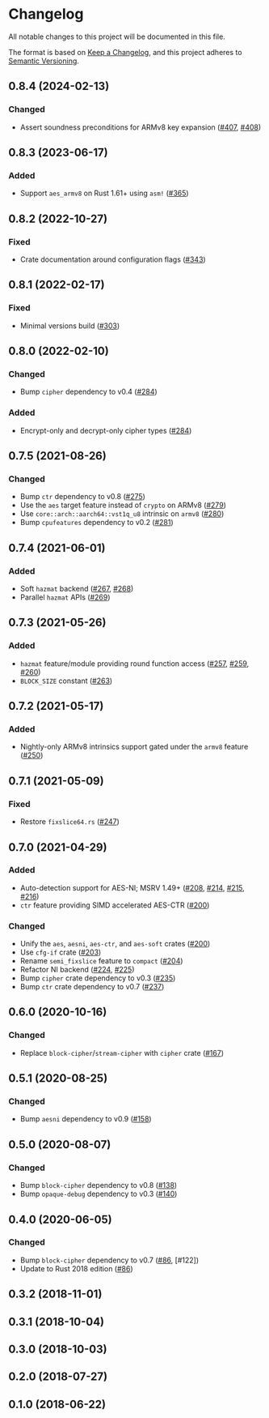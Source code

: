 # Changelog

All notable changes to this project will be documented in this file.

The format is based on [Keep a Changelog](https://keepachangelog.com/en/1.0.0/),
and this project adheres to [Semantic Versioning](https://semver.org/spec/v2.0.0.html).

## 0.8.4 (2024-02-13)
### Changed
- Assert soundness preconditions for ARMv8 key expansion ([#407], [#408])

[#407]: https://github.com/RustCrypto/block-ciphers/pull/407
[#408]: https://github.com/RustCrypto/block-ciphers/pull/408

## 0.8.3 (2023-06-17)
### Added
- Support `aes_armv8` on Rust 1.61+ using `asm!` ([#365])

[#365]: https://github.com/RustCrypto/block-ciphers/pull/365

## 0.8.2 (2022-10-27)
### Fixed
- Crate documentation around configuration flags ([#343])

[#343]: https://github.com/RustCrypto/block-ciphers/pull/343

## 0.8.1 (2022-02-17)
### Fixed
- Minimal versions build ([#303])

[#303]: https://github.com/RustCrypto/block-ciphers/pull/303

## 0.8.0 (2022-02-10)
### Changed
- Bump `cipher` dependency to v0.4 ([#284])

### Added
- Encrypt-only and decrypt-only cipher types ([#284])

[#284]: https://github.com/RustCrypto/block-ciphers/pull/284

## 0.7.5 (2021-08-26)
### Changed
- Bump `ctr` dependency to v0.8 ([#275])
- Use the `aes` target feature instead of `crypto` on ARMv8 ([#279])
- Use `core::arch::aarch64::vst1q_u8` intrinsic on `armv8` ([#280])
- Bump `cpufeatures` dependency to v0.2 ([#281])

[#275]: https://github.com/RustCrypto/block-ciphers/pull/275
[#279]: https://github.com/RustCrypto/block-ciphers/pull/279
[#280]: https://github.com/RustCrypto/block-ciphers/pull/280
[#281]: https://github.com/RustCrypto/block-ciphers/pull/281

## 0.7.4 (2021-06-01)
### Added
- Soft `hazmat` backend ([#267], [#268])
- Parallel `hazmat` APIs ([#269])

[#267]: https://github.com/RustCrypto/block-ciphers/pull/267
[#268]: https://github.com/RustCrypto/block-ciphers/pull/268
[#269]: https://github.com/RustCrypto/block-ciphers/pull/269

## 0.7.3 (2021-05-26)
### Added
- `hazmat` feature/module providing round function access ([#257], [#259], [#260])
- `BLOCK_SIZE` constant ([#263])

[#257]: https://github.com/RustCrypto/block-ciphers/pull/257
[#259]: https://github.com/RustCrypto/block-ciphers/pull/259
[#260]: https://github.com/RustCrypto/block-ciphers/pull/260
[#263]: https://github.com/RustCrypto/block-ciphers/pull/263

## 0.7.2 (2021-05-17)
### Added
- Nightly-only ARMv8 intrinsics support gated under the `armv8` feature ([#250])

[#250]: https://github.com/RustCrypto/block-ciphers/pull/250

## 0.7.1 (2021-05-09)
### Fixed
- Restore `fixslice64.rs` ([#247])

[#247]: https://github.com/RustCrypto/block-ciphers/pull/247

## 0.7.0 (2021-04-29)
### Added
- Auto-detection support for AES-NI; MSRV 1.49+ ([#208], [#214], [#215], [#216])
- `ctr` feature providing SIMD accelerated AES-CTR ([#200])

### Changed
- Unify the `aes`, `aesni`, `aes-ctr`, and `aes-soft` crates ([#200])
- Use `cfg-if` crate ([#203])
- Rename `semi_fixslice` feature to `compact` ([#204])
- Refactor NI backend ([#224], [#225])
- Bump `cipher` crate dependency to v0.3 ([#235])
- Bump `ctr` crate dependency to v0.7 ([#237])

[#200]: https://github.com/RustCrypto/block-ciphers/pull/200
[#203]: https://github.com/RustCrypto/block-ciphers/pull/203
[#204]: https://github.com/RustCrypto/block-ciphers/pull/204
[#208]: https://github.com/RustCrypto/block-ciphers/pull/208
[#214]: https://github.com/RustCrypto/block-ciphers/pull/214
[#215]: https://github.com/RustCrypto/block-ciphers/pull/215
[#216]: https://github.com/RustCrypto/block-ciphers/pull/216
[#224]: https://github.com/RustCrypto/block-ciphers/pull/224
[#225]: https://github.com/RustCrypto/block-ciphers/pull/225
[#235]: https://github.com/RustCrypto/block-ciphers/pull/235
[#237]: https://github.com/RustCrypto/block-ciphers/pull/237

## 0.6.0 (2020-10-16)
### Changed
- Replace `block-cipher`/`stream-cipher` with `cipher` crate ([#167])

[#167]: https://github.com/RustCrypto/block-ciphers/pull/167

## 0.5.1 (2020-08-25)
### Changed
- Bump `aesni` dependency to v0.9 ([#158])

[#158]: https://github.com/RustCrypto/block-ciphers/pull/158

## 0.5.0 (2020-08-07)
### Changed
- Bump `block-cipher` dependency to v0.8 ([#138])
- Bump `opaque-debug` dependency to v0.3 ([#140])

[#138]: https://github.com/RustCrypto/block-ciphers/pull/138
[#140]: https://github.com/RustCrypto/block-ciphers/pull/140

## 0.4.0 (2020-06-05)
### Changed
- Bump `block-cipher` dependency to v0.7 ([#86], [#122])
- Update to Rust 2018 edition ([#86])

[#121]: https://github.com/RustCrypto/block-ciphers/pull/122 
[#86]: https://github.com/RustCrypto/block-ciphers/pull/86

## 0.3.2 (2018-11-01)

## 0.3.1 (2018-10-04)

## 0.3.0 (2018-10-03)

## 0.2.0 (2018-07-27)

## 0.1.0 (2018-06-22)
